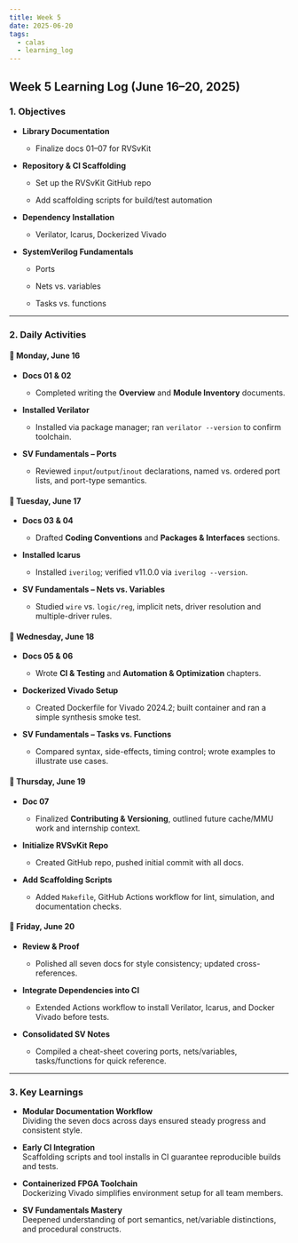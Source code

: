 ```yaml
---
title: Week 5
date: 2025-06-20
tags:
  - calas
  - learning_log
---
```

## Week 5 Learning Log (June 16–20, 2025)

### 1. Objectives

- **Library Documentation**
	
	- Finalize docs 01–07 for RVSvKit
		
- **Repository & CI Scaffolding**
	
	- Set up the RVSvKit GitHub repo
		
	- Add scaffolding scripts for build/test automation
		
- **Dependency Installation**
	
	- Verilator, Icarus, Dockerized Vivado
		
- **SystemVerilog Fundamentals**
	
	- Ports
		
	- Nets vs. variables
		
	- Tasks vs. functions

---

### 2. Daily Activities

#### 📅 Monday, June 16

- **Docs 01 & 02**
	
	- Completed writing the **Overview** and **Module Inventory** documents.
		
- **Installed Verilator**
	
	- Installed via package manager; ran `verilator --version` to confirm toolchain.
		
- **SV Fundamentals – Ports**
	
	- Reviewed `input`/`output`/`inout` declarations, named vs. ordered port lists, and port-type semantics.

#### 📅 Tuesday, June 17

- **Docs 03 & 04**
	
	- Drafted **Coding Conventions** and **Packages & Interfaces** sections.
		
- **Installed Icarus**
	
	- Installed `iverilog`; verified v11.0.0 via `iverilog --version`.
		
- **SV Fundamentals – Nets vs. Variables**
	
	- Studied `wire` vs. `logic/reg`, implicit nets, driver resolution and multiple-driver rules.

#### 📅 Wednesday, June 18

- **Docs 05 & 06**
	
	- Wrote **CI & Testing** and **Automation & Optimization** chapters.
		
- **Dockerized Vivado Setup**
	
	- Created Dockerfile for Vivado 2024.2; built container and ran a simple synthesis smoke test.
		
- **SV Fundamentals – Tasks vs. Functions**
	
	- Compared syntax, side-effects, timing control; wrote examples to illustrate use cases.

#### 📅 Thursday, June 19

- **Doc 07**
	
	- Finalized **Contributing & Versioning**, outlined future cache/MMU work and internship context.
		
- **Initialize RVSvKit Repo**
	
	- Created GitHub repo, pushed initial commit with all docs.
		
- **Add Scaffolding Scripts**
	
	- Added `Makefile`, GitHub Actions workflow for lint, simulation, and documentation checks.

#### 📅 Friday, June 20

- **Review & Proof**
	
	- Polished all seven docs for style consistency; updated cross-references.
		
- **Integrate Dependencies into CI**
	
	- Extended Actions workflow to install Verilator, Icarus, and Docker Vivado before tests.
		
- **Consolidated SV Notes**
	
	- Compiled a cheat-sheet covering ports, nets/variables, tasks/functions for quick reference.

---

### 3. Key Learnings

- **Modular Documentation Workflow**  
	Dividing the seven docs across days ensured steady progress and consistent style.
	
- **Early CI Integration**  
	Scaffolding scripts and tool installs in CI guarantee reproducible builds and tests.
	
- **Containerized FPGA Toolchain**  
	Dockerizing Vivado simplifies environment setup for all team members.
	
- **SV Fundamentals Mastery**  
	Deepened understanding of port semantics, net/variable distinctions, and procedural constructs.